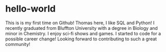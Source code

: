 # hello-world
This is is my first time on Github!
Thomas here, I like SQL and Python!
I recently graduated from Bluffton University with a degree in Biology and minor in Chemistry.
I enjoy sci-fi shows and games.
I started to code for a possible career change!
Looking forward to contributing to such a great community!
